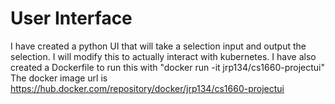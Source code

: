 # User Interface
I have created a python UI that will take a selection input and output the selection. I will modify this to actually interact with kubernetes.
I have also created a Dockerfile to run this with "docker run -it jrp134/cs1660-projectui"
The docker image url is https://hub.docker.com/repository/docker/jrp134/cs1660-projectui
